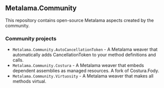 ## Metalama.Community

This repository contains open-source Metalama aspects created by the community.

### Community projects

* `Metalama.Community.AutoCancellationToken` - A Metalama weaver that automatically adds CancellationToken to your method definitions and calls.
* `Metalama.Community.Costura` - A Metalama weaver that embeds dependent assemblies as managed resources. A fork of Costura.Fody.
* `Metalama.Community.Virtuosity` - A Metalama weaver that makes all methods virtual.
